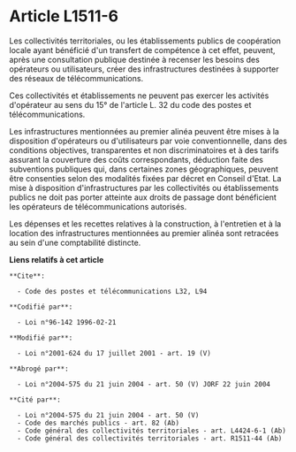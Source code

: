 # Article L1511-6

Les collectivités territoriales, ou les établissements publics de coopération locale ayant bénéficié d'un transfert de
compétence à cet effet, peuvent, après une consultation publique destinée à recenser les besoins des opérateurs ou
utilisateurs, créer des infrastructures destinées à supporter des réseaux de télécommunications.

Ces collectivités et établissements ne peuvent pas exercer les activités d'opérateur au sens du 15° de l'article L. 32 du
code des postes et télécommunications.

Les infrastructures mentionnées au premier alinéa peuvent être mises à la disposition d'opérateurs ou d'utilisateurs par voie
conventionnelle, dans des conditions objectives, transparentes et non discriminatoires et à des tarifs assurant la couverture
des coûts correspondants, déduction faite des subventions publiques qui, dans certaines zones géographiques, peuvent être
consenties selon des modalités fixées par décret en Conseil d'Etat. La mise à disposition d'infrastructures par les
collectivités ou établissements publics ne doit pas porter atteinte aux droits de passage dont bénéficient les opérateurs de
télécommunications autorisés.

Les dépenses et les recettes relatives à la construction, à l'entretien et à la location des infrastructures mentionnées au
premier alinéa sont retracées au sein d'une comptabilité distincte.

**Liens relatifs à cet article**

	**Cite**:

	  - Code des postes et télécommunications L32, L94

	**Codifié par**:

	  - Loi n°96-142 1996-02-21

	**Modifié par**:

	  - Loi n°2001-624 du 17 juillet 2001 - art. 19 (V)

	**Abrogé par**:

	  - Loi n°2004-575 du 21 juin 2004 - art. 50 (V) JORF 22 juin 2004

	**Cité par**:

	  - Loi n°2004-575 du 21 juin 2004 - art. 50 (V)
	  - Code des marchés publics - art. 82 (Ab)
	  - Code général des collectivités territoriales - art. L4424-6-1 (Ab)
	  - Code général des collectivités territoriales - art. R1511-44 (Ab)
